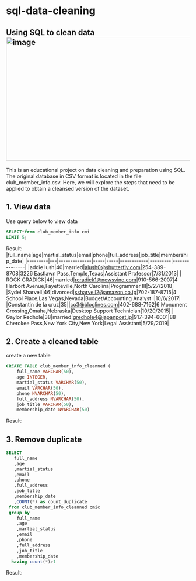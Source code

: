 # sql-data-cleaning
Using SQL to clean data
<img width="512" height="338" alt="image" src="https://github.com/user-attachments/assets/47a8a074-b990-405d-8da5-4a65935ce8f1" />
-------------
This is an educational project on data cleaning and preparation using SQL. The original database in CSV format is located in the file club_member_info.csv. Here, we will explore the steps that need to be applied to obtain a cleansed version of the dataset.

## 1. View data
Use query below to view data
````sql
SELECT*from club_member_info cmi 
LIMIT 5;
````
Result:
|full_name|age|martial_status|email|phone|full_address|job_title|membership_date|
|---------|---|--------------|-----|-----|------------|---------|---------------|
|addie lush|40|married|alush0@shutterfly.com|254-389-8708|3226 Eastlawn Pass,Temple,Texas|Assistant Professor|7/31/2013|
|      ROCK CRADICK|46|married|rcradick1@newsvine.com|910-566-2007|4 Harbort Avenue,Fayetteville,North Carolina|Programmer III|5/27/2018|
|Sydel Sharvell|46|divorced|ssharvell2@amazon.co.jp|702-187-8715|4 School Place,Las Vegas,Nevada|Budget/Accounting Analyst I|10/6/2017|
|Constantin de la cruz|35||co3@bloglines.com|402-688-7162|6 Monument Crossing,Omaha,Nebraska|Desktop Support Technician|10/20/2015|
|  Gaylor Redhole|38|married|gredhole4@japanpost.jp|917-394-6001|88 Cherokee Pass,New York City,New York|Legal Assistant|5/29/2019|
## 2. Create a cleaned table
create a new table
````sql
CREATE TABLE club_member_info_cleanned (
	full_name VARCHAR(50),
	age INTEGER,
	martial_status VARCHAR(50),
	email VARCHAR(50),
	phone NVARCHAR(50),
	full_address NVARCHAR(50),
	job_title VARCHAR(50),
	membership_date NVARCHAR(50)
````
Result:


## 3. Remove duplicate
````sql
SELECT 
   full_name
   ,age
   ,martial_status
   ,email
   ,phone
   ,full_address
   ,job_title
   ,membership_date 
   ,COUNT(*) as count_duplicate 
 from club_member_info_cleanned cmic 
 group by 
    full_name 
    ,age
    ,martial_status
    ,email
    ,phone
    ,full_address
    ,job_title
    ,membership_date 
  having count(*)>1
````
Result:



